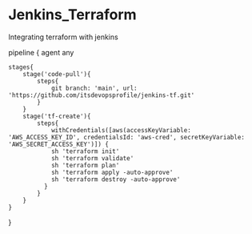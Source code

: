 # Jenkins_Terraform
Integrating terraform with jenkins

pipeline {
    agent any 
    
    stages{
        stage('code-pull'){
            steps{
                git branch: 'main', url: 'https://github.com/itsdevopsprofile/jenkins-tf.git'
            }
        }
        stage('tf-create'){
            steps{
                withCredentials([aws(accessKeyVariable: 'AWS_ACCESS_KEY_ID', credentialsId: 'aws-cred', secretKeyVariable: 'AWS_SECRET_ACCESS_KEY')]) {
                sh 'terraform init'
                sh 'terraform validate'
                sh 'terraform plan'
                sh 'terraform apply -auto-approve'
                sh 'terraform destroy -auto-approve'
              }
            }
        }
    }
}
